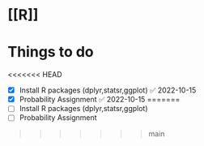  # [[R]]
# Things to do
<<<<<<< HEAD
- [x] Install R packages (dplyr,statsr,ggplot) ✅ 2022-10-15
- [x] Probability Assignment ✅ 2022-10-15
=======
- [ ] Install R packages (dplyr,statsr,ggplot)
- [ ] Probability Assignment
>>>>>>> main
